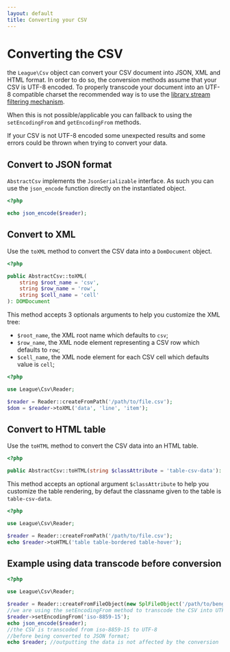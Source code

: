 ```yaml
---
layout: default
title: Converting your CSV
---
```


# Converting the CSV

the `League\Csv` object can convert your CSV document into JSON, XML and HTML format. In order to do so, the conversion methods assume that your CSV is UTF-8 encoded. To properly transcode your document into an UTF-8 compatible charset the recommended way is to use the <a href="/filtering/">library stream filtering mechanism</a>.

When this is not possible/applicable you can fallback to using the `setEncodingFrom` and `getEncodingFrom` methods.

If your CSV is not UTF-8 encoded some unexpected results and some errors could be thrown when trying to convert your data.

## Convert to JSON format

`AbstractCsv` implements the `JsonSerializable` interface. As such you can use the `json_encode` function directly on the instantiated object.

~~~php
<?php

echo json_encode($reader);
~~~

## Convert to XML

Use the `toXML` method to convert the CSV data into a `DomDocument` object.

~~~php
<?php

public AbstractCsv::toXML(
    string $root_name = 'csv',
    string $row_name = 'row',
    string $cell_name = 'cell'
): DOMDocument
~~~

This method accepts 3 optionals arguments to help you customize the XML tree:

- `$root_name`, the XML root name which defaults to `csv`;
- `$row_name`, the XML node element representing a CSV row which defaults to `row`;
- `$cell_name`, the XML node element for each CSV cell which defaults value is `cell`;

~~~php
<?php

use League\Csv\Reader;

$reader = Reader::createFromPath('/path/to/file.csv');
$dom = $reader->toXML('data', 'line', 'item');
~~~

## Convert to HTML table

Use the `toHTML` method to convert the CSV data into an HTML table.

~~~php
<?php

public AbstractCsv::toHTML(string $classAttribute = 'table-csv-data'): string
~~~

This method accepts an optional argument `$classAttribute` to help you customize the table
rendering, by defaut the classname given to the table is `table-csv-data`.

~~~php
<?php

use League\Csv\Reader;

$reader = Reader::createFromPath('/path/to/file.csv');
echo $reader->toHTML('table table-bordered table-hover');
~~~

## Example using data transcode before conversion

~~~php
<?php

use League\Csv\Reader;

$reader = Reader::createFromFileObject(new SplFileObject('/path/to/bengali.csv'));
//we are using the setEncodingFrom method to transcode the CSV into UTF-8
$reader->setEncodingFrom('iso-8859-15');
echo json_encode($reader);
//the CSV is transcoded from iso-8859-15 to UTF-8
//before being converted to JSON format;
echo $reader; //outputting the data is not affected by the conversion
~~~
